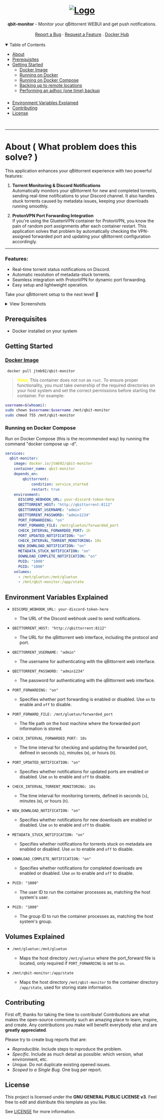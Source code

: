 <h1 align="center">
  <a href="https://github.com/jtmb">
    <img src="https://upload.wikimedia.org/wikipedia/commons/thumb/6/66/New_qBittorrent_Logo.svg/1200px-New_qBittorrent_Logo.svg.png" alt="Logo" width="125" height="125">
  </a>
</h1>

<div align="center">
  <b>qbit-monitor</b> - Monitor your qBittorrent WEBUI and get push notifications.
  <br />
  <br />
  <a href="https://github.com/jtmb/qbit-monitor/issues/new?assignees=&labels=bug&title=bug%3A+">Report a Bug</a>
  ·
  <a href="https://github.com/jtmb/qbit-monitor/issues/new?assignees=&labels=enhancement&template=02_FEATURE_REQUEST.md&title=feat%3A+">Request a Feature</a>
  .
  <a href="https://hub.docker.com/repository/docker/jtmb92/qbit-monitor/general">Docker Hub</a>
</div>
<br>
<details open="open">
<summary>Table of Contents</summary>

- [About](#about)
- [Prerequisites](#prerequisites)
- [Getting Started](#getting-started)
    - [Docker Image](#docker-image)
    - [Running on Docker](#running-on-docker)
    - [Running on Docker Compose](#running-on-docker-compose)
    - [Backing up to remote locations](#backing-up-to-remote-locations)
    - [Performing an adhoc (one time) backup](#performing-an-adhoc-one-time-backup)
    ### 
- [Environment Variables Explained](#environment-variables-explained)
- [Contributing](#contributing)
- [License](#license)

</details>
<br>

---

### <h1>About ( What problem does this solve? )</h1>

This application enhances your qBittorrent experience with two powerful features:

1. **Torrent Monitoring & Discord Notifications**  
   Automatically monitors your qBittorrent for new and completed torrents, sending real-time notifications to your Discord channel. It also handles stuck torrents caused by metadata issues, keeping your downloads running smoothly.

2. **ProtonVPN Port Forwarding Integration**  
   If you're using the GluetenVPN container for ProtonVPN, you know the pain of random port assignments after each container restart. This application solves that problem by automatically checking the VPN-assigned forwarded port and updating your qBittorrent configuration accordingly.

---

### Features:
- Real-time torrent status notifications on Discord.
- Automatic resolution of metadata-stuck torrents.
- Seamless integration with ProtonVPN for dynamic port forwarding.
- Easy setup and lightweight operation.

Take your qBittorrent setup to the next level! 🚀


<details>
  <summary>View Screenshots</summary>
  <div style="display: flex; gap: 10px; margin-top: 10px;">
    <img src="src/screenshot1.png" alt="Description of first image" style="width: 50%; height: auto; border-radius: 5%;">
    <img src="src/screenshot2.png" alt="Description of second image" style="width: 50%; height: auto; border-radius: 5%;">
  </div>
</details>


## Prerequisites

- Docker installed on your system

### <h2>Getting Started</h2>
### [Docker Image](https://hub.docker.com/r/jtmb92/qbit-monitor)
```docker
 docker pull jtmb92/qbit-monitor
```

> <span style="color:yellow;"> **Note:**</span> This container does not run as `root`. To ensure proper functionality, you must take ownership of the required directories on your host system and set the correct permissions before starting the container. For example:

```bash
username=$(whoami):
sudo chown $username:$username /mnt/qbit-monitor
sudo chmod 755 /mnt/qbit-monitor
```



### Running on Docker Compose  
Run on Docker Compose (this is the recommended way) by running the command "docker compose up -d".  
```yaml
services:
  qbit-monitor:
    image: docker.io/jtmb92/qbit-monitor
    container_name: qbit-monitor
    depends_on:
        qbittorrent:
            condition: service_started
            restart: true
    environment:
      DISCORD_WEBHOOK_URL: your-discord-token-here
      QBITTORRENT_HOST: "http://qbittorrent:8112"
      QBITTORRENT_USERNAME: "admin"
      QBITTORRENT_PASSWORD: "admin1234"
      PORT_FORWARDING: "on"
      PORT_FORWARD_FILE: /mnt/gluetun/forwarded_port
      CHECK_INTERVAL_FORWARDED_PORT: 1h
      PORT_UPDATED_NOTIFICATION: "on"
      CHECK_INTERVAL_TORRENT_MONITORING: 10s
      NEW_DOWNLOAD_NOTIFICATION: "on"
      METADATA_STUCK_NOTIFICATION: "on"
      DOWNLOAD_COMPLETE_NOTIFICATION: "on"
      PUID: "1000"
      PGID: "1000"
    volumes:
      - /mnt/gluetun:/mnt/gluetun
      - /mnt/qbit-monitor:/app/state
```

## Environment Variables Explained  

- `DISCORD_WEBHOOK_URL: your-discord-token-here`
  - The URL of the Discord webhook used to send notifications.

- `QBITTORRENT_HOST: "http://qbittorrent:8112"`
  - The URL for the qBittorrent web interface, including the protocol and port.

- `QBITTORRENT_USERNAME: "admin"`
  - The username for authenticating with the qBittorrent web interface.

- `QBITTORRENT_PASSWORD: "admin1234"`
  - The password for authenticating with the qBittorrent web interface.

- `PORT_FORWARDING: "on"`
  - Specifies whether port forwarding is enabled or disabled. Use `on` to enable and `off` to disable.

- `PORT_FORWARD_FILE: /mnt/gluetun/forwarded_port`
  - The file path on the host machine where the forwarded port information is stored.

- `CHECK_INTERVAL_FORWARDED_PORT: 10s`
  - The time interval for checking and updating the forwarded port, defined in seconds (`s`), minutes (`m`), or hours (`h`).

- `PORT_UPDATED_NOTIFICATION: "on"`
  - Specifies whether notifications for updated ports are enabled or disabled. Use `on` to enable and `off` to disable.

- `CHECK_INTERVAL_TORRENT_MONITORING: 10s`
  - The time interval for monitoring torrents, defined in seconds (`s`), minutes (`m`), or hours (`h`).

- `NEW_DOWNLOAD_NOTIFICATION: "on"`
  - Specifies whether notifications for new downloads are enabled or disabled. Use `on` to enable and `off` to disable.

- `METADATA_STUCK_NOTIFICATION: "on"`
  - Specifies whether notifications for torrents stuck on metadata are enabled or disabled. Use `on` to enable and `off` to disable.

- `DOWNLOAD_COMPLETE_NOTIFICATION: "on"`
  - Specifies whether notifications for completed downloads are enabled or disabled. Use `on` to enable and `off` to disable.

- `PUID: "1000"`
  - The user ID to run the container processes as, matching the host system's user.

- `PGID: "1000"`
  - The group ID to run the container processes as, matching the host system's group.


## Volumes Explained  

- `/mnt/gluetun:/mnt/gluetun`
  - Maps the host directory `/mnt/gluetun` where the port_forward file is located, only required if `PORT_FORWARDING` is set to `on`.

- `/mnt/qbit-monitor:/app/state`
  - Maps the host directory `/mnt/qbit-monitor` to the container directory `/app/state`, used for storing state information.


## Contributing

First off, thanks for taking the time to contribute! Contributions are what makes the open-source community such an amazing place to learn, inspire, and create. Any contributions you make will benefit everybody else and are **greatly appreciated**.

Please try to create bug reports that are:

- _Reproducible._ Include steps to reproduce the problem.
- _Specific._ Include as much detail as possible: which version, what environment, etc.
- _Unique._ Do not duplicate existing opened issues.
- _Scoped to a Single Bug._ One bug per report.

## License

This project is licensed under the **GNU GENERAL PUBLIC LICENSE v3**. Feel free to edit and distribute this template as you like.

See [LICENSE](LICENSE) for more information.